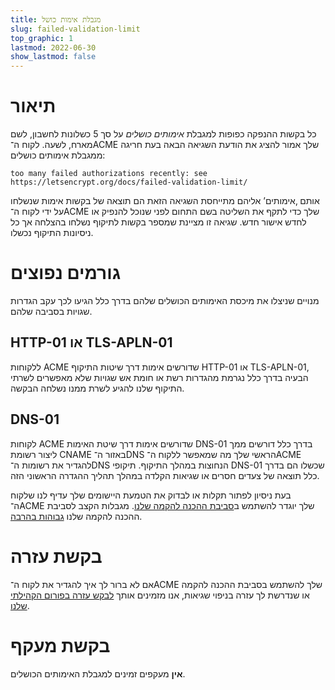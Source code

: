 ```yaml
---
title: מגבלת אימות כושל
slug: failed-validation-limit
top_graphic: 1
lastmod: 2022-06-30
show_lastmod: false
---
```



# תיאור
כל בקשות ההנפקה כפופות למגבלת *אימותים כושלים* על סך 5 כשלונות לחשבון, לשם מארח, לשעה. לקוח ה־ACME שלך אמור להציג את הודעת השגיאה הבאה בעת חריגה ממגבלת אימותים כושלים:

```
too many failed authorizations recently: see https://letsencrypt.org/docs/failed-validation-limit/
```

אותם ‚אימותים’ אליהם מתייחסת השגיאה הזאת הם תוצאה של בקשות אימות שנשלחו על ידי לקוח ה־ACME שלך כדי לתקף את השליטה בשם התחום לפני שנוכל להנפיק או לחדש אישור חדש. שגיאה זו מציינת שמספר בקשות לתיקוף נשלחו בהצלחה אך כל ניסיונות התיקוף נכשלו.

# גורמים נפוצים

מנויים שניצלו את מיכסת האימותים הכושלים שלהם בדרך כלל הגיעו לכך עקב הגדרות שגויות בסביבה שלהם.

## HTTP-01 או TLS-APLN-01

ללקוחות ACME שדורשים אימות דרך שיטות התיקוף HTTP-01 או TLS-APLN-01, הבעיה בדרך כלל נגרמת מהגדרות רשת או חומת אש שגויות שלא מאפשרים לשרתי התיקוף שלנו להגיע לשרת ממנו נשלחה הבקשה.

## DNS-01

לקוחות ACME שדורשים אימות דרך שיטת האימות DNS-01 בדרך כלל דורשים ממך ליצור רשומת CNAME באזור ה־DNS הראשי שלך מה שמאפשר ללקוח ה־ACME להגדיר את רשומות ה־DNS הנחוצות במהלך התיקוף. תיקופי DNS-01 שכשלו הם בדרך כלל תוצאה של צעדים חסרים או שגיאות הקלדה במהלך תהליך ההגדרה הראשוני הזה.

בעת ניסיון לפתור תקלות או לבדוק את הטמעת היישומים שלך עדיף לנו שלקוח ה־ACME שלך יוגדר להשתמש ב[סביבת ההכנה להקמה שלנו](/docs/staging-environment/). מגבלות הקצב לסביבת ההכנה להקמה שלנו [גבוהות בהרבה](/docs/staging-environment/#rate-limits).

# בקשת עזרה

אם לא ברור לך איך להגדיר את לקוח ה־ACME שלך להשתמש בסביבת ההכנה להקמה או שנדרשת לך עזרה בניפוי שגיאות, אנו מזמינים אותך [לבקש עזרה בפורום הקהילתי שלנו](https://community.letsencrypt.org/c/help/13).

# בקשת מעקף

**אין** מעקפים זמינים למגבלת האימותים הכושלים.
